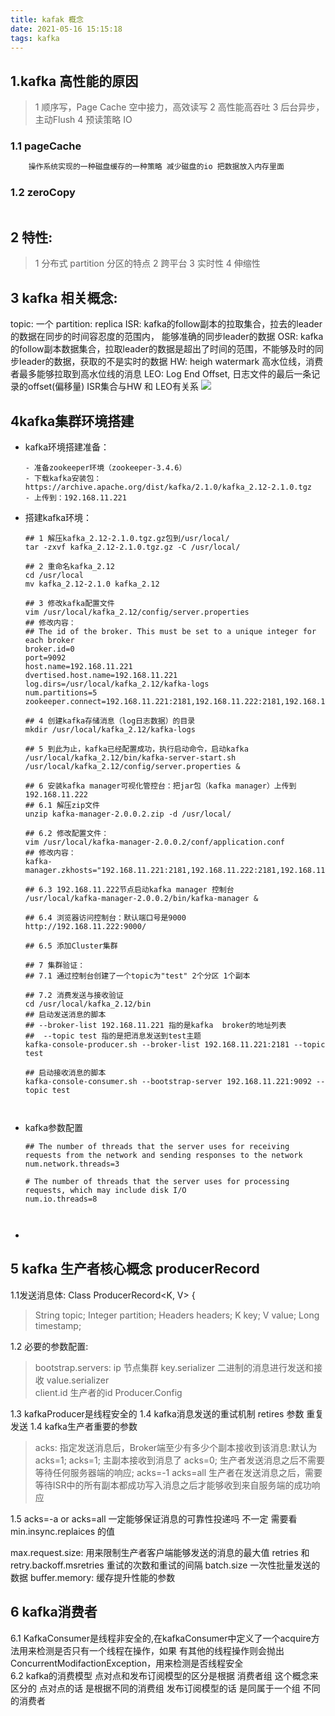 ```yaml
---
title: kafak 概念
date: 2021-05-16 15:15:18
tags: kafka
---
```


## 1.kafka 高性能的原因
> 1 顺序写，Page Cache 空中接力，高效读写
  2 高性能高吞吐
  3 后台异步，主动Flush
  4 预读策略 IO
  
### 1.1 pageCache 
```xml
    操作系统实现的一种磁盘缓存的一种策略 减少磁盘的io 把数据放入内存里面

```   

### 1.2 zeroCopy 
```xml

```
  
## 2 特性:
> 1 分布式 partition 分区的特点
  2 跨平台
  3 实时性
  4 伸缩性  
  
## 3 kafka 相关概念:
   topic: 一个
   partition: 
   replica
   ISR: kafka的follow副本的拉取集合，拉去的leader的数据在同步的时间容忍度的范围内， 能够准确的同步leader的数据
   OSR: kafka的follow副本数据集合，拉取leader的数据是超出了时间的范围，不能够及时的同步leader的数据，获取的不是实时的数据
   HW: heigh watermark 高水位线，消费者最多能够拉取到高水位线的消息
   LEO: Log End Offset, 日志文件的最后一条记录的offset(偏移量)
   ISR集合与HW 和 LEO有关系
   ![](/../../static/kafka/isr.png)
   

## 4kafka集群环境搭建

- kafka环境搭建准备：

  ```shell
  - 准备zookeeper环境（zookeeper-3.4.6）
  - 下载kafka安装包：https://archive.apache.org/dist/kafka/2.1.0/kafka_2.12-2.1.0.tgz
  - 上传到：192.168.11.221
  ```

- 搭建kafka环境：

  ```shell
  ## 1 解压kafka_2.12-2.1.0.tgz.gz包到/usr/local/
  tar -zxvf kafka_2.12-2.1.0.tgz.gz -C /usr/local/
  
  ## 2 重命名kafka_2.12
  cd /usr/local
  mv kafka_2.12-2.1.0 kafka_2.12
  
  ## 3 修改kafka配置文件
  vim /usr/local/kafka_2.12/config/server.properties
  ## 修改内容：
  ## The id of the broker. This must be set to a unique integer for each broker
  broker.id=0
  port=9092
  host.name=192.168.11.221
  dvertised.host.name=192.168.11.221
  log.dirs=/usr/local/kafka_2.12/kafka-logs
  num.partitions=5
  zookeeper.connect=192.168.11.221:2181,192.168.11.222:2181,192.168.11.223:2181
  
  ## 4 创建kafka存储消息（log日志数据）的目录
  mkdir /usr/local/kafka_2.12/kafka-logs
  
  ## 5 到此为止，kafka已经配置成功，执行启动命令，启动kafka
  /usr/local/kafka_2.12/bin/kafka-server-start.sh /usr/local/kafka_2.12/config/server.properties &
  
  ## 6 安装kafka manager可视化管控台：把jar包（kafka manager）上传到 192.168.11.222
  ## 6.1 解压zip文件
  unzip kafka-manager-2.0.0.2.zip -d /usr/local/
  
  ## 6.2 修改配置文件：
  vim /usr/local/kafka-manager-2.0.0.2/conf/application.conf
  ## 修改内容：
  kafka-manager.zkhosts="192.168.11.221:2181,192.168.11.222:2181,192.168.11.223:2181"
  
  ## 6.3 192.168.11.222节点启动kafka manager 控制台
  /usr/local/kafka-manager-2.0.0.2/bin/kafka-manager &
  
  ## 6.4 浏览器访问控制台：默认端口号是9000
  http://192.168.11.222:9000/
  
  ## 6.5 添加Cluster集群
  
  ## 7 集群验证：
  ## 7.1 通过控制台创建了一个topic为"test" 2个分区 1个副本
  
  ## 7.2 消费发送与接收验证
  cd /usr/local/kafka_2.12/bin
  ## 启动发送消息的脚本
  ## --broker-list 192.168.11.221 指的是kafka  broker的地址列表
  ##  --topic test 指的是把消息发送到test主题
  kafka-console-producer.sh --broker-list 192.168.11.221:2181 --topic test
  
  ## 启动接收消息的脚本
  kafka-console-consumer.sh --bootstrap-server 192.168.11.221:9092 --topic test
  
  
  
  ```

- kafka参数配置

  ```shell
  ## The number of threads that the server uses for receiving requests from the network and sending responses to the network
  num.network.threads=3
  
  # The number of threads that the server uses for processing requests, which may include disk I/O
  num.io.threads=8
  
  
  
  ```
- 

## 5 kafka 生产者核心概念 producerRecord 
   1.1发送消息体: Class ProducerRecord<K, V> {
   >    String topic;
        Integer partition;
        Headers headers;
        K key;
        V value;
        Long timestamp;
           
   1.2 必要的参数配置:
   >    bootstrap.servers: ip 节点集群
        key.serializer     二进制的消息进行发送和接收
        value.serializer   
        client.id         生产者的id
        Producer.Config
         
   1.3 kafkaProducer是线程安全的 
   1.4 kafka消息发送的重试机制   retires 参数 重复发送
   1.4 kafka生产者重要的参数     
   > acks: 指定发送消息后，Broker端至少有多少个副本接收到该消息:默认为 acks=1;
     acks=1; 主副本接收到消息了
     acks=0; 生产者发送消息之后不需要等待任何服务器端的响应;
     acks=-1 acks=all 生产者在发送消息之后，需要等待ISR中的所有副本都成功写入消息之后才能够收到来自服务端的成功响应

   1.5 acks=-a or acks=all 一定能够保证消息的可靠性投递吗 不一定 需要看min.insync.replaices 的值

   max.request.size: 用来限制生产者客户端能够发送的消息的最大值
   retries 和 retry.backoff.msretries 重试的次数和重试的间隔
   batch.size 一次性批量发送的数据
   buffer.memory: 缓存提升性能的参数

     
## 6 kafka消费者
   6.1 KafkaConsumer是线程非安全的,在kafkaConsumer中定义了一个acquire方法用来检测是否只有一个线程在操作，如果
   有其他的线程操作则会抛出ConcurrentModifactionException，用来检测是否线程安全    
   6.2 kafka的消费模型 点对点和发布订阅模型的区分是根据  消费者组 这个概念来区分的
      点对点的话 是根据不同的消费组
      发布订阅模型的话 是同属于一个组 不同的消费者
              
            
         
    
    




   
  
